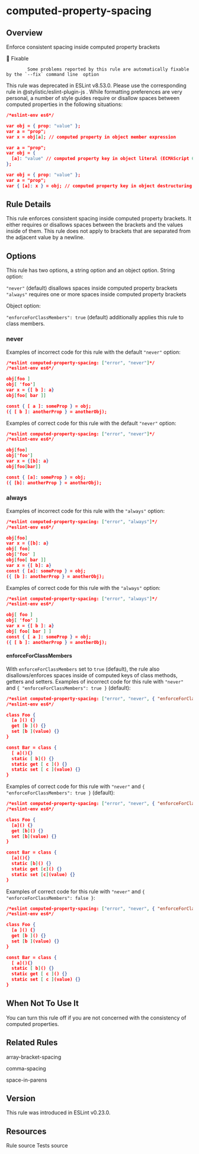 
# computed-property-spacing
## Overview
Enforce consistent spacing inside computed property brackets


🔧 Fixable

            Some problems reported by this rule are automatically fixable by the `--fix` command line  option
        


This rule was deprecated in ESLint v8.53.0. Please use the corresponding rule  in @stylistic/eslint-plugin-js .
While formatting preferences are very personal, a number of style guides require
or disallow spaces between computed properties in the following situations:

```json
/*eslint-env es6*/

var obj = { prop: "value" };
var a = "prop";
var x = obj[a]; // computed property in object member expression

var a = "prop";
var obj = {
  [a]: "value" // computed property key in object literal (ECMAScript 6)
};

var obj = { prop: "value" };
var a = "prop";
var { [a]: x } = obj; // computed property key in object destructuring pattern (ECMAScript 6)
```
## Rule Details
This rule enforces consistent spacing inside computed property brackets.
It either requires or disallows spaces between the brackets and the values inside of them.
This rule does not apply to brackets that are separated from the adjacent value by a newline.
## Options
This rule has two options, a string option and an object option.
String option:

`"never"` (default) disallows spaces inside computed property brackets
`"always"` requires one or more spaces inside computed property brackets

Object option:

`"enforceForClassMembers": true` (default) additionally applies this rule to class members.

### never
Examples of incorrect code for this rule with the default `"never"` option:


```json
/*eslint computed-property-spacing: ["error", "never"]*/
/*eslint-env es6*/

obj[foo ]
obj[ 'foo']
var x = {[ b ]: a}
obj[foo[ bar ]]

const { [ a ]: someProp } = obj;
({ [ b ]: anotherProp } = anotherObj);
```
Examples of correct code for this rule with the default `"never"` option:


```json
/*eslint computed-property-spacing: ["error", "never"]*/
/*eslint-env es6*/

obj[foo]
obj['foo']
var x = {[b]: a}
obj[foo[bar]]

const { [a]: someProp } = obj;
({ [b]: anotherProp } = anotherObj);
```
### always
Examples of incorrect code for this rule with the `"always"` option:


```json
/*eslint computed-property-spacing: ["error", "always"]*/
/*eslint-env es6*/

obj[foo]
var x = {[b]: a}
obj[ foo]
obj['foo' ]
obj[foo[ bar ]]
var x = {[ b]: a}
const { [a]: someProp } = obj;
({ [b ]: anotherProp } = anotherObj);
```
Examples of correct code for this rule with the `"always"` option:


```json
/*eslint computed-property-spacing: ["error", "always"]*/
/*eslint-env es6*/

obj[ foo ]
obj[ 'foo' ]
var x = {[ b ]: a}
obj[ foo[ bar ] ]
const { [ a ]: someProp } = obj;
({ [ b ]: anotherProp } = anotherObj);
```
#### enforceForClassMembers
With `enforceForClassMembers` set to `true` (default), the rule also disallows/enforces spaces inside of computed keys of class methods, getters and setters.
Examples of incorrect code for this rule with `"never"` and `{ "enforceForClassMembers": true }` (default):


```json
/*eslint computed-property-spacing: ["error", "never", { "enforceForClassMembers": true }]*/
/*eslint-env es6*/

class Foo {
  [a ]() {}
  get [b ]() {}
  set [b ](value) {}
}

const Bar = class {
  [ a](){}
  static [ b]() {}
  static get [ c ]() {}
  static set [ c ](value) {}
}
```
Examples of correct code for this rule with `"never"` and `{ "enforceForClassMembers": true }` (default):


```json
/*eslint computed-property-spacing: ["error", "never", { "enforceForClassMembers": true }]*/
/*eslint-env es6*/

class Foo {
  [a]() {}
  get [b]() {}
  set [b](value) {}
}

const Bar = class {
  [a](){}
  static [b]() {}
  static get [c]() {}
  static set [c](value) {}
}
```
Examples of correct code for this rule with `"never"` and `{ "enforceForClassMembers": false }`:


```json
/*eslint computed-property-spacing: ["error", "never", { "enforceForClassMembers": false }]*/
/*eslint-env es6*/

class Foo {
  [a ]() {}
  get [b ]() {}
  set [b ](value) {}
}

const Bar = class {
  [ a](){}
  static [ b]() {}
  static get [ c ]() {}
  static set [ c ](value) {}
}
```
## When Not To Use It
You can turn this rule off if you are not concerned with the consistency of computed properties.
## Related Rules


array-bracket-spacing 

comma-spacing 

space-in-parens 


## Version
This rule was introduced in ESLint v0.23.0.
## Resources

Rule source 
Tests source 

